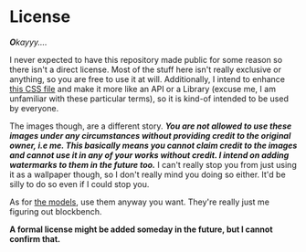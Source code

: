 # License

***O****kayyy....*

I never expected to have this repository made public for some reason so there isn't a direct license. Most of the stuff here isn't really exclusive or anything, so you are free to use it at will. Additionally, I intend to enhance [this CSS file](AceCode/EonsCSS.css) and make it more like an API or a Library (excuse me, I am unfamiliar with these particular terms), so it is kind-of intended to be used by everyone.

The images though, are a different story. ***You are not allowed to use these images under any circumstances without providing credit to the original owner, i.e me. This basically means you cannot claim credit to the images and cannot use it in any of your works without credit. I intend on adding watermarks to them in the future too.*** I can't really stop you from just using it as a wallpaper though, so I don't really mind you doing so either. It'd be silly to do so even if I could stop you.

As for [the models](AceModels), use them anyway you want. They're really just me figuring out blockbench.

**A formal license might be added someday in the future, but I cannot confirm that.**
